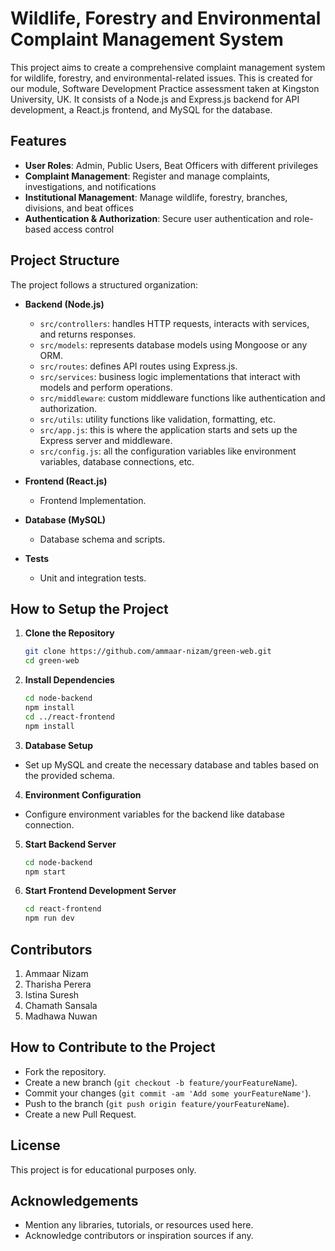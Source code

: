 # Wildlife, Forestry and Environmental Complaint Management System

This project aims to create a comprehensive complaint management system for wildlife, forestry, and environmental-related issues. This is created for our module, Software Development Practice assessment taken at Kingston University, UK. It consists of a Node.js and Express.js backend for API development, a React.js frontend, and MySQL for the database.

## Features

- **User Roles**: Admin, Public Users, Beat Officers with different privileges
- **Complaint Management**: Register and manage complaints, investigations, and notifications
- **Institutional Management**: Manage wildlife, forestry, branches, divisions, and beat offices
- **Authentication & Authorization**: Secure user authentication and role-based access control

## Project Structure

The project follows a structured organization:
- **Backend (Node.js)**
  - `src/controllers`: handles HTTP requests, interacts with services, and returns responses.
  - `src/models`: represents database models using Mongoose or any ORM.
  - `src/routes`: defines API routes using Express.js.
  - `src/services`: business logic implementations that interact with models and perform operations.
  - `src/middleware`: custom middleware functions like authentication and authorization.
  - `src/utils`: utility functions like validation, formatting, etc.
  - `src/app.js`: this is where the application starts and sets up the Express server and middleware.
  - `src/config.js`: all the configuration variables like environment variables, database connections, etc.

- **Frontend (React.js)**
  - Frontend Implementation.

- **Database (MySQL)**
  - Database schema and scripts.

- **Tests**
  - Unit and integration tests.

## How to Setup the Project

1. **Clone the Repository**

   ```bash
   git clone https://github.com/ammaar-nizam/green-web.git
   cd green-web

2. **Install Dependencies**
   ```bash
   cd node-backend
   npm install
   cd ../react-frontend
   npm install

3. **Database Setup**
- Set up MySQL and create the necessary database and tables based on the provided schema.

4. **Environment Configuration**
- Configure environment variables for the backend like database connection.

5. **Start Backend Server**
   ```bash
   cd node-backend
   npm start

6. **Start Frontend Development Server**
   ```bash
   cd react-frontend
   npm run dev

## Contributors

1. Ammaar Nizam
2. Tharisha Perera
3. Istina Suresh
4. Chamath Sansala
5. Madhawa Nuwan


## How to Contribute to the Project

- Fork the repository.
- Create a new branch (`git checkout -b feature/yourFeatureName`).
- Commit your changes (`git commit -am 'Add some yourFeatureName'`).
- Push to the branch (`git push origin feature/yourFeatureName`).
- Create a new Pull Request.

## License

This project is for educational purposes only. 

## Acknowledgements

- Mention any libraries, tutorials, or resources used here.
- Acknowledge contributors or inspiration sources if any.
